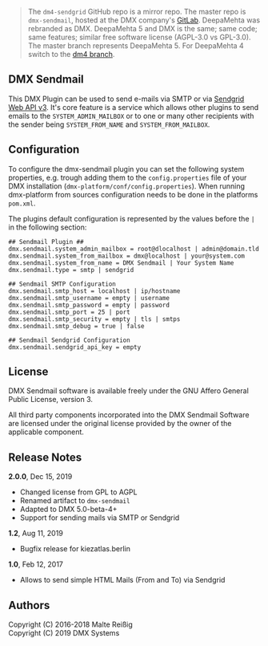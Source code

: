 
> The `dm4-sendgrid` GitHub repo is a mirror repo. The master repo is `dmx-sendmail`, hosted at the DMX company's [GitLab](https://git.dmx.systems/dmx-plugins/dmx-sendmail). DeepaMehta was rebranded as DMX. DeepaMehta 5 and DMX is the same; same code; same features; similar free software license (AGPL-3.0 vs GPL-3.0). The master branch represents DeepaMehta 5. For DeepaMehta 4 switch to the [dm4 branch](/tree/dm4).

## DMX Sendmail

This DMX Plugin can be used to send e-mails via SMTP or via [Sendgrid Web API v3](https://sendgrid.com/docs/API_Reference/Web_API_v3/index.html). It's core feature is a service which allows other plugins to send emails to the `SYSTEM_ADMIN_MAILBOX` or to one or many other recipients with the sender being `SYSTEM_FROM_NAME` and `SYSTEM_FROM_MAILBOX`.

## Configuration

To configure the dmx-sendmail plugin you can set the following system properties, e.g. trough adding them to the `config.properties` file of your DMX installation (`dmx-platform/conf/config.properties`). When running dmx-platform from sources configuration needs to be done in the platforms `pom.xml`.

The plugins default configuration is represented by the values before the `|` in the following section:

```
## Sendmail Plugin ## 
dmx.sendmail.system_admin_mailbox = root@dlocalhost | admin@domain.tld
dmx.sendmail.system_from_mailbox = dmx@localhost | your@system.com
dmx.sendmail.system_from_name = DMX Sendmail | Your System Name
dmx.sendmail.type = smtp | sendgrid

## Sendmail SMTP Configuration
dmx.sendmail.smtp_host = localhost | ip/hostname
dmx.sendmail.smtp_username = empty | username
dmx.sendmail.smtp_password = empty | password
dmx.sendmail.smtp_port = 25 | port
dmx.sendmail.smtp_security = empty | tls | smtps
dmx.sendmail.smtp_debug = true | false

## Sendmail Sendgrid Configuration
dmx.sendmail.sendgrid_api_key = empty
```

## License

DMX Sendmail software is available freely under the GNU Affero General Public License, version 3.

All third party components incorporated into the DMX Sendmail Software are licensed under the original license provided by the owner of the applicable component.

## Release Notes

**2.0.0**, Dec 15, 2019

- Changed license from GPL to AGPL
- Renamed artifact to `dmx-sendmail`
- Adapted to DMX 5.0-beta-4+
- Support for sending mails via SMTP or Sendgrid

**1.2**, Aug 11, 2019

* Bugfix release for kiezatlas.berlin

**1.0**, Feb 12, 2017

* Allows to send simple HTML Mails (From and To) via Sendgrid

## Authors

Copyright (C) 2016-2018 Malte Reißig<br/>
Copyright (C) 2019 DMX Systems
